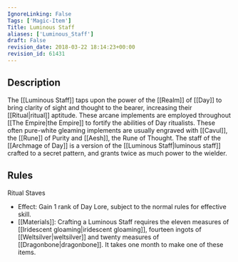 ```yaml
---
IgnoreLinking: False
Tags: ['Magic-Item']
Title: Luminous Staff
aliases: ['Luminous_Staff']
draft: False
revision_date: 2018-03-22 18:14:23+00:00
revision_id: 61431
---
```


## Description
The [[Luminous Staff]] taps upon the power of the  [[Realm]] of [[Day]] to bring clarity of sight and thought to the bearer, increasing their [[Ritual|ritual]] aptitude. These arcane implements are employed throughout [[The Empire|the Empire]] to fortify the abilities of Day ritualists.
These often pure-white gleaming implements are usually engraved with [[Cavul]], the [[Rune]] of Purity and [[Aesh]], the Rune of Thought.
The staff of the [[Archmage of Day]] is a version of the [[Luminous Staff|luminous staff]] crafted to a secret pattern, and grants twice as much power to the wielder. 
## Rules
Ritual Staves
* Effect: Gain 1 rank of Day Lore, subject to the normal rules for effective skill.
* [[Materials]]: Crafting a Luminous Staff requires the eleven measures of [[Iridescent gloaming|iridescent gloaming]], fourteen ingots of [[Weltsilver|weltsilver]] and twenty measures of [[Dragonbone|dragonbone]]. It takes one month to make one of these items.